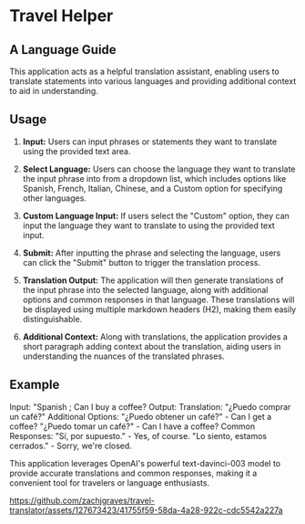 # Travel Helper

## A Language Guide
This application acts as a helpful translation assistant, enabling users to translate statements into various languages and providing additional context to aid in understanding.

## Usage
1. **Input:** Users can input phrases or statements they want to translate using the provided text area.

2. **Select Language:** Users can choose the language they want to translate the input phrase into from a dropdown list, which includes options like Spanish, French, Italian, Chinese, and a Custom option for specifying other languages.

3. **Custom Language Input:** If users select the "Custom" option, they can input the language they want to translate to using the provided text input.

4. **Submit:** After inputting the phrase and selecting the language, users can click the "Submit" button to trigger the translation process.

5. **Translation Output:** The application will then generate translations of the input phrase into the selected language, along with additional options and common responses in that language. These translations will be displayed using multiple markdown headers (H2), making them easily distinguishable.

6. **Additional Context:** Along with translations, the application provides a short paragraph adding context about the translation, aiding users in understanding the nuances of the translated phrases.

   

## Example

Input: "Spanish ; Can I buy a coffee?
Output:
Translation: "¿Puedo comprar un café?"
Additional Options:
"¿Puedo obtener un café?" - Can I get a coffee?
"¿Puedo tomar un café?" - Can I have a coffee?
Common Responses:
"Sí, por supuesto." - Yes, of course.
"Lo siento, estamos cerrados." - Sorry, we're closed.


This application leverages OpenAI's powerful text-davinci-003 model to provide accurate translations and common responses, making it a convenient tool for travelers or language enthusiasts.


https://github.com/zachjgraves/travel-translator/assets/127673423/41755f59-58da-4a28-922c-cdc5542a227a


